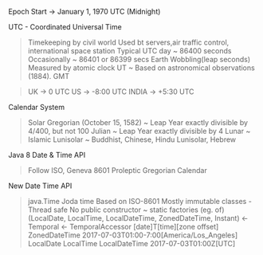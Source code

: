Epoch Start -> January 1, 1970 UTC (Midnight)

UTC - Coordinated Universal Time
> Timekeeping by civil world
> Used bt servers,air traffic control, international space station
> Typical UTC day ~ 86400 seconds
Occasionally ~ 86401 or 86399 secs
Earth Wobbling(leap seconds)
> Measured by atomic clock
> UT ~ Based on astronomical observations (1884). GMT

> UK    -> 0 UTC
> US    -> -8:00 UTC
> INDIA -> +5:30 UTC


Calendar System
> Solar
Gregorian (October 15, 1582) ~ Leap Year exactly divisible by 4/400, but not 100
Julian ~ Leap Year exactly divisible by 4
> Lunar ~ Islamic
> Lunisolar ~ Buddhist, Chinese, Hindu Lunisolar, Hebrew


Java 8 Date & Time API
> Follow ISO, Geneva 8601
> Proleptic Gregorian Calendar


New Date Time API
> java.Time
> Joda time
> Based on ISO-8601
> Mostly immutable classes - Thread safe
> No public constructor ~ static factories (eg. of)
> (LocalDate, LocalTime, LocalDateTime, ZonedDateTime, Instant) <- Temporal <- TemporalAccessor
> [date]T[time][zone offset]
> ZonedDateTime
2017-07-03T01:00-7:00[America/Los_Angeles]
LocalDate  LocalTime
LocalDateTime
2017-07-03T01:00Z[UTC]